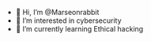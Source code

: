 - 👋 Hi, I’m @Marseonrabbit
- 👀 I’m interested in cybersecurity 
- 🌱 I’m currently learning Ethical hacking 

<!---
Marseonrabbit/Marseonrabbit is a ✨ special ✨ repository because its `README.md` (this file) appears on your GitHub profile.
You can click the Preview link to take a look at your changes.
--->
